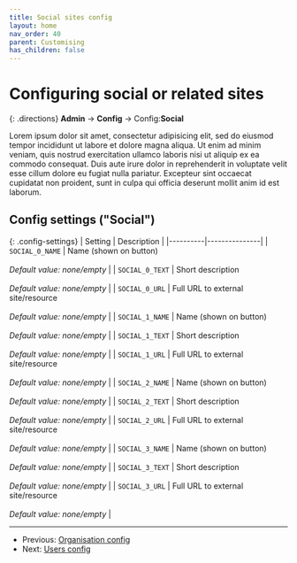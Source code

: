 ```yaml
---
title: Social sites config
layout: home
nav_order: 40
parent: Customising
has_children: false
---
```



# Configuring social or related sites

{: .directions}
**Admin** → **Config** → Config:**Social**

 Lorem ipsum dolor sit amet, consectetur adipisicing elit, sed do eiusmod tempor incididunt ut labore et dolore magna aliqua. Ut enim ad minim veniam, quis nostrud exercitation ullamco laboris nisi ut aliquip ex ea commodo consequat. Duis aute irure dolor in reprehenderit in voluptate velit esse cillum dolore eu fugiat nulla pariatur. Excepteur sint occaecat cupidatat non proident, sunt in culpa qui officia deserunt mollit anim id est laborum.
 

## Config settings ("Social")

{: .config-settings}
| Setting  | Description   |
|----------|---------------|
| `SOCIAL_0_NAME` | Name (shown on button)  <br><br> _Default value:_ _none/empty_ |
| `SOCIAL_0_TEXT` | Short description  <br><br> _Default value:_ _none/empty_ |
| `SOCIAL_0_URL` | Full URL to external site/resource  <br><br> _Default value:_ _none/empty_ |
| `SOCIAL_1_NAME` | Name (shown on button)  <br><br> _Default value:_ _none/empty_ |
| `SOCIAL_1_TEXT` | Short description  <br><br> _Default value:_ _none/empty_ |
| `SOCIAL_1_URL` | Full URL to external site/resource  <br><br> _Default value:_ _none/empty_ |
| `SOCIAL_2_NAME` | Name (shown on button)  <br><br> _Default value:_ _none/empty_ |
| `SOCIAL_2_TEXT` | Short description  <br><br> _Default value:_ _none/empty_ |
| `SOCIAL_2_URL` | Full URL to external site/resource  <br><br> _Default value:_ _none/empty_ |
| `SOCIAL_3_NAME` | Name (shown on button)  <br><br> _Default value:_ _none/empty_ |
| `SOCIAL_3_TEXT` | Short description  <br><br> _Default value:_ _none/empty_ |
| `SOCIAL_3_URL` | Full URL to external site/resource  <br><br> _Default value:_ _none/empty_ |


---
 * Previous: [Organisation config](org)
 * Next: [Users config](users)